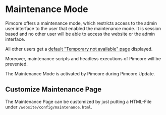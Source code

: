 # Maintenance Mode

Pimcore offers a maintenance mode, which restricts access to the admin user interface to the user that enabled the maintenance mode. It is session based 
and no other user will be able to access the website or the admin interface. 

All other users get a [default "Temporary not available" page](https://demo.pimcore.org/pimcore/static/html/maintenance.html) 
displayed. 

Moreover, maintenance scripts and headless executions of Pimcore will be prevented.  

The Maintenance Mode is activated by Pimcore during Pimcore Update.
 

## Customize Maintenance Page

The Maintenance Page can be customized by just putting a HTML-File under `/website/config/maintenance.html`. 



